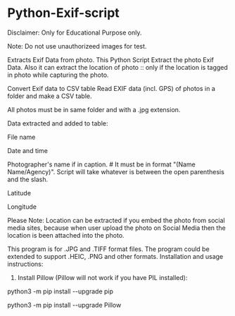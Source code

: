 # Python-Exif-script
Disclaimer: Only for Educational Purpose only.

Note: Do not use unauthorizeed images for test.

Extracts Exif Data from photo. 
This Python Script Extract the photo Exif Data. Also it can extract the location of photo :: 
only if the location is tagged in photo while capturing the photo.

Convert Exif data to CSV table
Read EXIF data (incl. GPS) of photos in a folder and make a CSV table.

All photos must be in same folder and with a .jpg extension.

Data extracted and added to table:

File name

Date and time


Photographer's name if in caption. # It must be in format "(Name Name/Agency)". Script will take whatever is between the open parenthesis and the slash.

Latitude

Longitude

Please Note:
Location can be extracted if you embed the photo from social media sites, 
because when user upload the photo on Social Media then the location is been attached into the photo.

This program is for .JPG and .TIFF format files. The program could be extended to support .HEIC, .PNG and other formats.
Installation and usage instructions:
1. Install Pillow (Pillow will not work if you have PIL installed):

python3 -m pip install --upgrade pip

python3 -m pip install --upgrade Pillow



